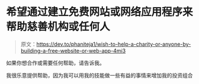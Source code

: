 # 希望通过建立免费网站或网络应用程序来帮助慈善机构或任何人

> 原文：<https://dev.to/phaniteja1/wish-to-help-a-charity-or-anyone-by-building-a-free-website-or-web-app-4mi3>

如果你想合作或需要任何帮助，请告诉我。

我很乐意提供帮助，因为我可以用我的技能做一些有益的事情来增加我的投资组合
